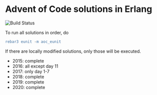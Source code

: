 # Advent of Code solutions in Erlang

![Build Status](https://github.com/jesperes/aoc_erlang/workflows/erlang/badge.svg)

To run all solutions in order, do

```erlang
rebar3 eunit -m aoc_eunit
```

If there are locally modified solutions, only those will be executed.

* 2015: complete
* 2016: all except day 11
* 2017: only day 1-7
* 2018: complete
* 2019: complete
* 2020: complete
